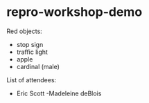 # repro-workshop-demo
Red objects:
- stop sign
- traffic light
- apple
- cardinal (male)


List of attendees:
- Eric Scott
-Madeleine deBlois

